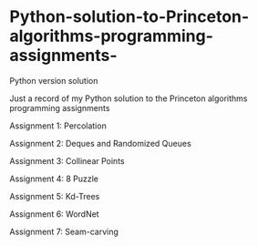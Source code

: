 # Python-solution-to-Princeton-algorithms-programming-assignments-
Python version solution

Just a record of my Python solution to the Princeton algorithms programming assignments

Assignment 1: Percolation

Assignment 2: Deques and Randomized Queues

Assignment 3: Collinear Points

Assignment 4: 8 Puzzle

Assignment 5: Kd-Trees

Assignment 6: WordNet

Assignment 7: Seam-carving

